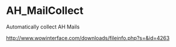 # AH_MailCollect

Automatically collect AH Mails

http://www.wowinterface.com/downloads/fileinfo.php?s=&id=4263

